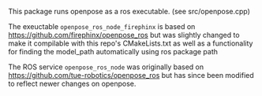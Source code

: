 This package runs openpose as a ros executable. (see src/openpose.cpp)

The exeuctable `openpose_ros_node_firephinx` is based on https://github.com/firephinx/openpose_ros but was slightly changed to make it compilable with this repo's CMakeLists.txt as well as a functionality for finding the model_path automatically using ros package path

The ROS service `openpose_ros_node` was originally based on https://github.com/tue-robotics/openpose_ros but has since been modified to reflect newer changes on openpose.
